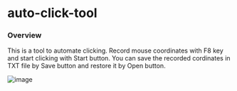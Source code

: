 # auto-click-tool

### Overview

This is a tool to automate clicking. Record mouse coordinates with F8 key and start clicking with Start button.
You can save the recorded cordinates in TXT file by Save button and restore it by Open button.

![image](https://github.com/user-attachments/assets/32c6715f-2395-44ad-bab8-6aa01c9eea9a)

